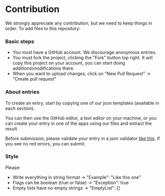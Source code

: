 # Contribution

We strongly appreciate any contribution, but we need to keep things in order.
To add files to this repository:

### Basic steps
- You must have a GitHub account. We discourage anonymous entries.
- You must fork the project, clicking the "Fork" button top right. It will copy this project on your account, you can start doing additions\modifications there.
- When you want to upload changes, click on "New Pull Request" -> "Create pull request"

### About entries
To create an entry, start by copying one of our json templates (available in each section). 

You can then use the GitHub editor, a text editor on your machine, or you can create your entry in one of the apps using our files and extract the result.

Before submission, please validate your entry in a json validator [like this](https://jsoneditoronline.org/). If you see no red errors, you can submit.

### Style
Please:
- Write everything in string format -> "Example": "Like this one"
- Flags can be boolean (true or false) -> "Exception": true
- Empty lists have no empty strings -> "EmptyList": []
